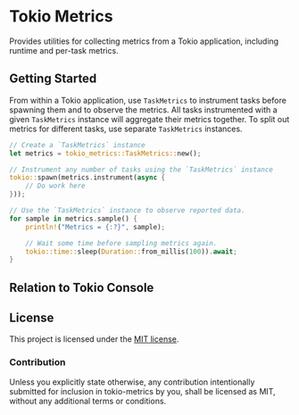 # Tokio Metrics

Provides utilities for collecting metrics from a Tokio application, including
runtime and per-task metrics.

## Getting Started

From within a Tokio application, use `TaskMetrics` to instrument tasks before
spawning them and to observe the metrics. All tasks instrumented with a given
`TaskMetrics` instance will aggregate their metrics together. To split out
metrics for different tasks, use separate `TaskMetrics` instances.

```rust
// Create a `TaskMetrics` instance
let metrics = tokio_metrics::TaskMetrics::new();

// Instrument any number of tasks using the `TaskMetrics` instance
tokio::spawn(metrics.instrument(async {
    // Do work here
}));

// Use the `TaskMetrics` instance to observe reported data.
for sample in metrics.sample() {
    println!("Metrics = {:?}", sample);

    // Wait some time before sampling metrics again.
    tokio::time::sleep(Duration::from_millis(100)).await;
}
```

## Relation to Tokio Console

## License

This project is licensed under the [MIT license].

[MIT license]: LICENSE

### Contribution

Unless you explicitly state otherwise, any contribution intentionally submitted
for inclusion in tokio-metrics by you, shall be licensed as MIT, without any
additional terms or conditions.
